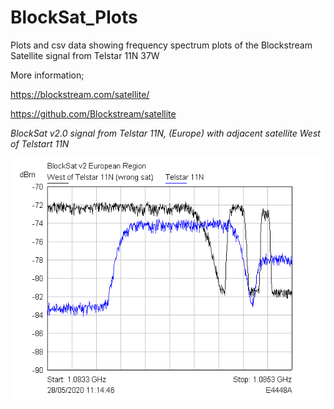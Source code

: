 # BlockSat_Plots
Plots and csv data showing frequency spectrum plots of the Blockstream Satellite signal from Telstar 11N 37W

More information;

https://blockstream.com/satellite/

https://github.com/Blockstream/satellite


*BlockSat v2.0 signal from Telstar 11N, (Europe) with adjacent satellite West of Telstart 11N*

![Current_signal](https://github.com/pikefloyd/BlockSat_Plots/blob/master/20200529/Blocksat_v2_2MHz_BW.png)


